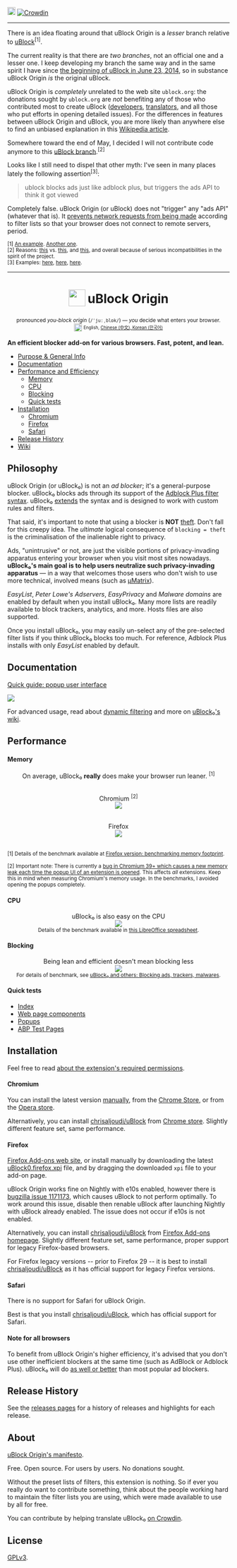[<img src="https://travis-ci.org/gorhill/uBlock.svg?branch=master" height="18">](https://travis-ci.org/gorhill/uBlock)
[![Crowdin](https://d322cqt584bo4o.cloudfront.net/ublock/localized.png)](https://crowdin.com/project/ublock)

***

There is an idea floating around that uBlock Origin is a _lesser_ branch relative to [uBlock](https://github.com/chrisaljoudi/uBlock)<sup>[1]</sup>.

The current reality is that there are *two branches*, not an official one and a lesser one. I keep developing my branch the same way and in the same spirit I have since [the beginning of uBlock in June 23, 2014](http://www.wilderssecurity.com/threads/ublock-a-lean-and-fast-blocker.365273/), so in substance uBlock Origin _is_ the original uBlock.

uBlock Origin is _completely_ unrelated to the web site `ublock.org`: the donations sought by `ublock.org` are _not_ benefiting any of those who contributed most to create uBlock ([developers](https://github.com/gorhill/uBlock/graphs/contributors), [translators](https://crowdin.com/project/ublock), and all those who put efforts in opening detailed issues). For the differences in features between uBlock Origin and uBlock, you are more likely than anywhere else to find an unbiased explanation in this [Wikipedia article](http://en.wikipedia.org/wiki/UBlock).

Somewhere toward the end of May, I decided I will not contribute code anymore to this [uBlock branch](https://github.com/chrisaljoudi/uBlock).<sup>[2]</sup>

Looks like I still need to dispel that other myth: I've seen in many places lately the following assertion<sup>[3]</sup>:

> ublock blocks ads just like adblock plus, but triggers the ads API to think it got viewed

Completely false. uBlock Origin (or uBlock) does not "trigger" any "ads API" (whatever that is). It [prevents network requests from being made](https://github.com/gorhill/uBlock/wiki/Does-uBlock-block-ads-or-just-hide-them%3F) according to filter lists so that your browser does not connect to remote servers, period.

<sub>[1] [An example](https://www.ublock.org/faq/). [Another one](https://addons.mozilla.org/en-US/firefox/addon/ublock-origin/reviews/716364/).<br></sub><sub>[2] Reasons: [this](https://en.wikipedia.org/w/index.php?title=UBlock&type=revision&diff=662527440&oldid=662107368) vs. [this](https://github.com/chrisaljoudi/uBlock/commits/master?author=gorhill), and [this](https://www.reddit.com/r/ublock/comments/38lf1y/any_difference_between_ublock_and_ublock_origin/crwhmwt), and overall because of serious incompatibilities in the spirit of the project.</sub><br></sub><sub>[3] Examples: [here](https://np.reddit.com/r/AskReddit/comments/35s2je/whats_a_product_that_everybody_uses_but_nobody/cr7h8l6), [here](https://twitter.com/1v1MeInBed/status/611658444244951040), [here](https://np.reddit.com/r/explainlikeimfive/comments/363569/eli5_how_come_adblockublock_doesnt_let_the_ad/crafo5p?context=3).</sub>

*** 

<h1 align="center">
<sub>
<img  src="https://raw.githubusercontent.com/gorhill/uBlock/master/doc/img/icon38@2x.png"
      height="38"
      width="38">
</sub>
uBlock Origin
</h1>
<p align="center">
<sup> <!-- Pronounciation -->
      pronounced <i>you-block origin</i> (<code>/ˈjuːˌblɒk/</code>) — <i>you</i> decide what enters your browser.
</sup>
<br>
<sup> <!-- Languages -->
      <img src="https://raw.githubusercontent.com/gorhill/uBlock/master/doc/img/languageicon-36.png" width="18" height="18">
      <sup>
            English,          <a href="https://github.com/fang5566/uBlock/blob/master/README.md#-µblock">
            Chinese (中文),   </a><a href="https://github.com/delightbot/uBlock/blob/master/README.md#ublock">
            Korean (한국어)   </a>
      </sup>
</sup>
</p>


**An efficient blocker add-on for various browsers. Fast, potent, and lean.**

* [Purpose & General Info](#philosophy)
* [Documentation](#documentation)
* [Performance and Efficiency](#performance)
  * [Memory](#memory)
  * [CPU](#cpu)
  * [Blocking](#blocking)
  * [Quick tests](#quick-tests)
* [Installation](#installation)
  * [Chromium](#chromium)
  * [Firefox](#firefox)
  * [Safari](#safari)
* [Release History](#release-history)
* [Wiki](https://github.com/gorhill/uBlock/wiki)

## Philosophy

uBlock Origin (or uBlock₀) is not an *ad blocker*; it's a general-purpose blocker. uBlock₀ blocks ads through its support of the [Adblock Plus filter syntax](https://adblockplus.org/en/filters). uBlock₀ [extends](https://github.com/gorhill/uBlock/wiki/Filter-syntax-extensions) the syntax and is designed to work with custom rules and filters.

That said, it's important to note that using a blocker is **NOT** [theft](https://twitter.com/LeaVerou/status/518154828166725632). Don't fall for this creepy idea. The _ultimate_ logical consequence of `blocking = theft` is the criminalisation of the inalienable right to privacy.

Ads, "unintrusive" or not, are just the visible portions of privacy-invading apparatus entering your browser when you visit most sites nowadays. **uBlock₀'s main goal is to help users neutralize such privacy-invading apparatus** — in a way that welcomes those users who don't wish to use more technical, involved means (such as [µMatrix](https://github.com/gorhill/uMatrix)).

_EasyList_, _Peter Lowe's Adservers_, _EasyPrivacy_ and _Malware domains_ are enabled by default when you install uBlock₀. Many more lists are readily available to block trackers, analytics, and more. Hosts files are also supported.

Once you install uBlock₀, you may easily un-select any of the pre-selected filter lists if you think uBlock₀ blocks too much. For reference, Adblock Plus installs with only _EasyList_ enabled by default.

## Documentation

[Quick guide: popup user interface](https://github.com/gorhill/uBlock/wiki/Quick-guide:-popup-user-interface)

<a href="https://github.com/gorhill/uBlock/wiki/Quick-guide:-popup-user-interface"><img src="https://raw.githubusercontent.com/gorhill/uBlock/master/doc/img/popup-1.png" /></a>

For advanced usage, read about [dynamic filtering](https://github.com/gorhill/uBlock/wiki/Dynamic-filtering:-quick-guide) and more on [uBlock₀'s wiki](https://github.com/gorhill/uBlock/wiki).

## Performance

#### Memory

<div align="center">
On average, uBlock₀ <b>really</b> does make your browser run leaner. <sup>[1]</sup><br><br>

Chromium <sup>[2]</sup><br>
<img src="https://raw.githubusercontent.com/gorhill/uBlock/master/doc/benchmarks/mem-usage-overall-chart-20141224.png" /><br><br>

Firefox<br>
<img src="https://raw.githubusercontent.com/gorhill/uBlock/master/doc/benchmarks/mem-usage-overall-chart-20150205.png" /><br><br>

</div>

<sup>[1] Details of the benchmark available at <a href="https://github.com/gorhill/uBlock/wiki/Firefox-version:-benchmarking-memory-footprint">Firefox version: benchmarking memory footprint</a>.</sup><br>

<sup>[2] Important note: There is currently a [bug in Chromium 39+ which causes a new memory leak each time the popup UI of an extension is opened](https://code.google.com/p/chromium/issues/detail?id=441500). This affects <i>all</i> extensions. Keep this in mind when measuring Chromium's memory usage. In the benchmarks, I avoided opening the popups completely.</sup><br>

#### CPU

<p align="center">
uBlock₀ is also easy on the CPU<br>
<img src="https://raw.githubusercontent.com/gorhill/uBlock/master/doc/benchmarks/cpu-usage-overall-chart-20141226.png" /><br>
<sup>Details of the benchmark available in <a href="https://github.com/gorhill/uBlock/blob/master/doc/benchmarks/cpu-usage-overall-20141226.ods">this LibreOffice spreadsheet</a>.</sup>
</p>

#### Blocking

<p align="center">
Being lean and efficient doesn't mean blocking less<br>
<img src="https://raw.githubusercontent.com/gorhill/uBlock/master/doc/benchmarks/privex-201502-16.png" /><br>
<sup>For details of benchmark, see 
<a href="https://github.com/gorhill/uBlock/wiki/uBlock-and-others%3A-Blocking-ads%2C-trackers%2C-malwares">uBlock₀ and others: Blocking ads, trackers, malwares</a>.
</p>

#### Quick tests

- [Index](http://raymondhill.net/ublock/tests.html)
- [Web page components](http://raymondhill.net/ublock/tiles1.html)
- [Popups](http://raymondhill.net/ublock/popup.html)
- [ABP Test Pages](https://testpages.adblockplus.org/)

## Installation

Feel free to read [about the extension's required permissions](https://github.com/gorhill/uBlock/wiki/About-the-required-permissions).

#### Chromium

You can install the latest version [manually](https://github.com/gorhill/uBlock/tree/master/dist#install), from the [Chrome Store](https://chrome.google.com/webstore/detail/ublock-origin/cjpalhdlnbpafiamejdnhcphjbkeiagm), or from the [Opera store](https://addons.opera.com/en-gb/extensions/details/ublock/).

Alternatively, you can install [chrisaljoudi/uBlock](https://github.com/chrisaljoudi/uBlock) from [Chrome store](https://chrome.google.com/webstore/detail/ublock/epcnnfbjfcgphgdmggkamkmgojdagdnn). Slightly different feature set, same performance.

#### Firefox

[Firefox Add-ons web site](https://addons.mozilla.org/firefox/addon/ublock-origin/), or install manually by downloading the latest [uBlock0.firefox.xpi](https://github.com/gorhill/uBlock/releases) file, and by dragging the downloaded `xpi` file to your add-on page.

uBlock Origin works fine on Nightly with e10s enabled, however there is [bugzilla issue 1171173](https://bugzilla.mozilla.org/show_bug.cgi?id=1171173), which causes uBlock to not perform optimally. To work around this issue, disable then renable uBlock after launching Nightly with uBlock already enabled. The issue does not occur if e10s is not enabled.

Alternatively, you can install [chrisaljoudi/uBlock](https://github.com/chrisaljoudi/uBlock) from [Firefox Add-ons homepage](https://addons.mozilla.org/firefox/addon/ublock/). Slightly different feature set, same performance, proper support for legacy Firefox-based browsers.

For Firefox legacy versions -- prior to Firefox 29 -- it is best to install [chrisaljoudi/uBlock](https://github.com/chrisaljoudi/uBlock) as it has official support for legacy Firefox versions.

#### Safari

There is no support for Safari for uBlock Origin.

Best is that you install [chrisaljoudi/uBlock](https://github.com/chrisaljoudi/uBlock), which has official support for Safari.

#### Note for all browsers

To benefit from uBlock Origin's higher efficiency, it's advised that you don't use other inefficient blockers at the same time (such as AdBlock or Adblock Plus). uBlock₀ will do [as well or better](#blocking) than most popular ad blockers.

## Release History

See the [releases pages](https://github.com/gorhill/uBlock/releases) for a history of releases and highlights for each release.

## About

[uBlock Origin's manifesto](MANIFESTO.md).

Free. Open source. For users by users. No donations sought.

Without the preset lists of filters, this extension is nothing. So if ever you
really do want to contribute something, think about the people working hard
to maintain the filter lists you are using, which were made available to use by
all for free.

You can contribute by helping translate uBlock₀ [on Crowdin](https://crowdin.net/project/ublock).

## License

[GPLv3](https://github.com/gorhill/uBlock/blob/master/LICENSE.txt).

